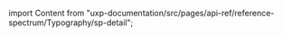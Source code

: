 
import Content from "uxp-documentation/src/pages/api-ref/reference-spectrum/Typography/sp-detail";

<Content query="product=photoshop"/>
